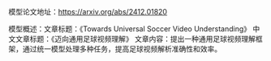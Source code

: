 模型论文地址：https://arxiv.org/abs/2412.01820

模型概述：文章标题：《Towards Universal Soccer Video Understanding》
中文文章标题：《迈向通用足球视频理解》
文章内容：提出一种通用足球视频理解框架，通过统一模型处理多种任务，提高足球视频解析准确性和效率。
